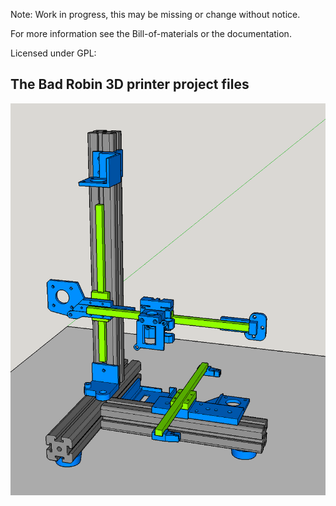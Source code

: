 Note: Work in progress, this may be missing or change without notice.

For more information see the Bill-of-materials or the documentation. 

Licensed under GPL:
## The Bad Robin 3D printer project files
![Image](./Docs/images/BR-v1-Image.png?raw=true)

